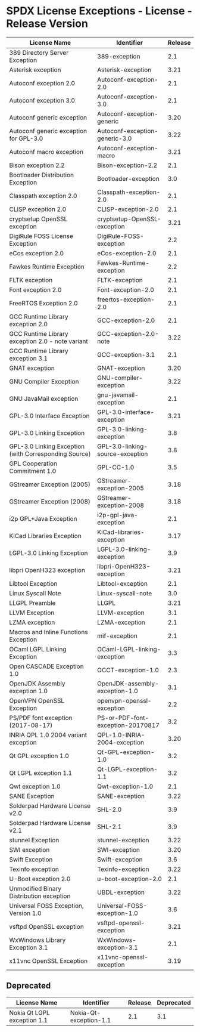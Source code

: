 # SPDX License Exceptions - License - Release Version

| License Name | Identifier | Release |
| ------------ | ---------- | ------- |
| 389 Directory Server Exception | 389-exception | 2.1 |
| Asterisk exception | Asterisk-exception | 3.21 |
| Autoconf exception 2.0 | Autoconf-exception-2.0 | 2.1 |
| Autoconf exception 3.0 | Autoconf-exception-3.0 | 2.1 |
| Autoconf generic exception | Autoconf-exception-generic | 3.20 |
| Autoconf generic exception for GPL-3.0 | Autoconf-exception-generic-3.0 | 3.22 |
| Autoconf macro exception | Autoconf-exception-macro | 3.21 |
| Bison exception 2.2 | Bison-exception-2.2 | 2.1 |
| Bootloader Distribution Exception | Bootloader-exception | 3.0 |
| Classpath exception 2.0 | Classpath-exception-2.0 | 2.1 |
| CLISP exception 2.0 | CLISP-exception-2.0 | 2.1 |
| cryptsetup OpenSSL exception | cryptsetup-OpenSSL-exception | 3.21 |
| DigiRule FOSS License Exception | DigiRule-FOSS-exception | 2.2 |
| eCos exception 2.0 | eCos-exception-2.0 | 2.1 |
| Fawkes Runtime Exception | Fawkes-Runtime-exception | 2.2 |
| FLTK exception | FLTK-exception | 2.1 |
| Font exception 2.0 | Font-exception-2.0 | 2.1 |
| FreeRTOS Exception 2.0 | freertos-exception-2.0 | 2.1 |
| GCC Runtime Library exception 2.0 | GCC-exception-2.0 | 2.1 |
| GCC Runtime Library exception 2.0 - note variant | GCC-exception-2.0-note | 3.22 |
| GCC Runtime Library exception 3.1 | GCC-exception-3.1 | 2.1 |
| GNAT exception | GNAT-exception | 3.20 |
| GNU Compiler Exception | GNU-compiler-exception | 3.22 |
| GNU JavaMail exception | gnu-javamail-exception | 2.1 |
| GPL-3.0 Interface Exception | GPL-3.0-interface-exception | 3.21 |
| GPL-3.0 Linking Exception | GPL-3.0-linking-exception | 3.8 |
| GPL-3.0 Linking Exception (with Corresponding Source) | GPL-3.0-linking-source-exception | 3.8 |
| GPL Cooperation Commitment 1.0 | GPL-CC-1.0 | 3.5 |
| GStreamer Exception (2005) | GStreamer-exception-2005 | 3.18 |
| GStreamer Exception (2008) | GStreamer-exception-2008 | 3.18 |
| i2p GPL+Java Exception | i2p-gpl-java-exception | 2.1 |
| KiCad Libraries Exception | KiCad-libraries-exception | 3.17 |
| LGPL-3.0 Linking Exception | LGPL-3.0-linking-exception | 3.9 |
| libpri OpenH323 exception | libpri-OpenH323-exception | 3.21 |
| Libtool Exception | Libtool-exception | 2.1 |
| Linux Syscall Note | Linux-syscall-note | 3.0 |
| LLGPL Preamble | LLGPL | 3.21 |
| LLVM Exception | LLVM-exception | 3.1 |
| LZMA exception | LZMA-exception | 2.1 |
| Macros and Inline Functions Exception | mif-exception | 2.1 |
| OCaml LGPL Linking Exception | OCaml-LGPL-linking-exception | 3.3 |
| Open CASCADE Exception 1.0 | OCCT-exception-1.0 | 2.3 |
| OpenJDK Assembly exception 1.0 | OpenJDK-assembly-exception-1.0 | 3.1 |
| OpenVPN OpenSSL Exception | openvpn-openssl-exception | 2.2 |
| PS/PDF font exception (2017-08-17) | PS-or-PDF-font-exception-20170817 | 3.2 |
| INRIA QPL 1.0 2004 variant exception | QPL-1.0-INRIA-2004-exception | 3.20 |
| Qt GPL exception 1.0 | Qt-GPL-exception-1.0 | 3.2 |
| Qt LGPL exception 1.1 | Qt-LGPL-exception-1.1 | 3.2 |
| Qwt exception 1.0 | Qwt-exception-1.0 | 2.1 |
| SANE Exception | SANE-exception | 3.22 |
| Solderpad Hardware License v2.0 | SHL-2.0 | 3.9 |
| Solderpad Hardware License v2.1 | SHL-2.1 | 3.9 |
| stunnel Exception | stunnel-exception | 3.22 |
| SWI exception | SWI-exception | 3.20 |
| Swift Exception | Swift-exception | 3.6 |
| Texinfo exception | Texinfo-exception | 3.22 |
| U-Boot exception 2.0 | u-boot-exception-2.0 | 2.1 |
| Unmodified Binary Distribution exception | UBDL-exception | 3.22 |
| Universal FOSS Exception, Version 1.0 | Universal-FOSS-exception-1.0 | 3.6 |
| vsftpd OpenSSL exception | vsftpd-openssl-exception | 3.21 |
| WxWindows Library Exception 3.1 | WxWindows-exception-3.1 | 2.1 |
| x11vnc OpenSSL Exception | x11vnc-openssl-exception | 3.19 |

## Deprecated

| License Name | Identifier | Release | Deprecated |
| ------------ | ---------- | ------- | ---------- |
| Nokia Qt LGPL exception 1.1 | Nokia-Qt-exception-1.1 | 2.1 | 3.1 |
